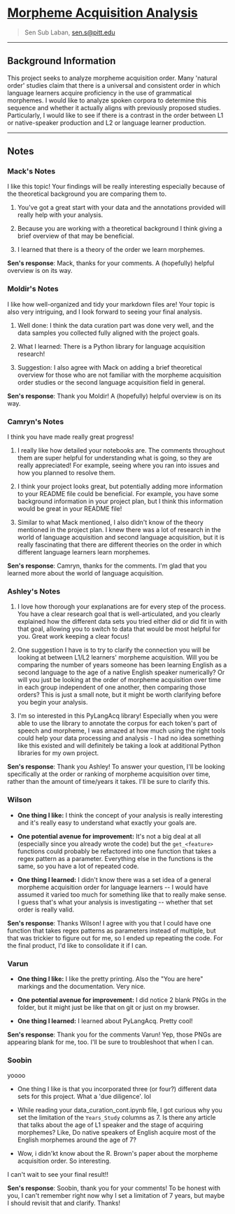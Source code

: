 # [Morpheme Acquisition Analysis](https://github.com/Data-Science-for-Linguists-2023/Morpheme-Acquisition-Analysis)
> Sen Sub Laban, sen.s@pitt.edu

---

## Background Information

This project seeks to analyze morpheme acquisition order. Many 'natural order' studies claim that there is a universal and consistent order in which language learners acquire proficiency in the use of grammatical morphemes. I would like to analyze spoken corpora to determine this sequence and whether it actually aligns with previously proposed studies. Particularly, I would like to see if there is a contrast in the order between L1 or native-speaker production and L2 or language learner production.

***

## Notes

### Mack's Notes
I like this topic! Your findings will be really interesting especially because of the theoretical background you are comparing them to.

1. You've got a great start with your data and the annotations provided will really help with your analysis.

2. Because you are working with a theoretical background I think giving a brief overview of that may be beneficial.

3. I learned that there is a theory of the order we learn morphemes.

**Sen's response**: Mack, thanks for your comments. A (hopefully) helpful overview is on its way. 

### Moldir's Notes
I like how well-organized and tidy your markdown files are! Your topic is also very intriguing, and I look forward to seeing your final analysis.

1. Well done: I think the data curation part was done very well, and the data samples you collected fully aligned with the project goals.

2. What I learned: There is a Python library for language acquisition research! 

3. Suggestion: I also agree with Mack on adding a brief theoretical overview for those who are not familiar with the morpheme acquisition order studies or the second language acquisition field in general. 

**Sen's response**: Thank you Moldir! A (hopefully) helpful overview is on its way. 

### Camryn's Notes

I think you have made really great progress!

1. I really like how detailed your notebooks are. The comments throughout them are super helpful for understanding what is going, so they are really appreciated! For example, seeing where you ran into issues and how you planned to resolve them.

2. I think your project looks great, but potentially adding more information to your README file could be beneficial. For example, you have some background information in your project plan, but I think this information would be great in your README file!

3. Similar to what Mack mentioned, I also didn't know of the theory mentioned in the project plan. I knew there was a lot of research in the world of language acquisition and second language acquisition, but it is really fascinating that there are different theories on the order in which different language learners learn morphemes.

**Sen's response**: Camryn, thanks for the comments. I'm glad that you learned more about the world of language acquisition. 

### Ashley's Notes

1. I love how thorough your explanations are for every step of the process. You have a clear research goal that is well-articulated, and you clearly explained how the different data sets you tried either did or did fit in with that goal, allowing you to switch to data that would be most helpful for you. Great work keeping a clear focus!

2. One suggestion I have is to try to clarify the connection you will be looking at between L1/L2 learners' morpheme acquisition. Will you be comparing the number of years someone has been learning English as a second language to the age of a native English speaker numerically? Or will you just be looking at the order of morpheme acquisition over time in each group independent of one another, then comparing those orders? This is just a small note, but it might be worth clarifying before you begin your analysis. 

3. I'm so interested in this PyLangAcq library! Especially when you were able to use the library to annotate the corpus for each token's part of speech and morpheme, I was amazed at how much using the right tools could help your data processing and analysis - I had no idea something like this existed and will definitely be taking a look at additional Python libraries for my own project.

**Sen's response**: Thank you Ashley! To answer your question, I'll be looking specifically at the order or ranking of morpheme acquisition over time, rather than the amount of time/years it takes. I'll be sure to clarify this.

### Wilson

- **One thing I like:** I think the concept of your analysis is really interesting and it's really easy to understand what exactly your goals are. 

- **One potential avenue for improvement:** It's not a big deal at all (especially since you already wrote the code) but the `get_<feature>` functions could probably be refactored into one function that takes a regex pattern as a parameter. Everything else in the functions is the same, so you have a lot of repeated code.

- **One thing I learned:** I didn't know there was a set idea of a general morpheme acquisition order for language learners -- I would have assumed it varied too much for something like that to really make sense. I guess that's what your analysis is investigating -- whether that set order is really valid.

**Sen's response**: Thanks Wilson! I agree with you that I could have one function that takes regex patterns as parameters instead of multiple, but that was trickier to figure out for me, so I ended up repeating the code. For the final product, I'd like to consolidate it if I can.

### Varun

- **One thing I like:** I like the pretty printing. Also the "You are here" markings and the documentation. Very nice.

- **One potential avenue for improvement:** I did notice 2 blank PNGs in the folder, but it might just be like that on git or just on my browser.

- **One thing I learned:** I learned about PyLangAcq. Pretty cool!

**Sen's response**: Thank you for the comments Varun! Yep, those PNGs are appearing blank for me, too. I'll be sure to troubleshoot that when I can. 

### Soobin
yoooo 
- One thing I like is that you incorporated three (or four?) different data sets for this project. What a 'due diligence'. lol

- While reading your data_curation_cont.ipynb file, I got curious why you set the limitation of the `Years_Study` columns as 7. Is there any article that talks about the age of L1 speaker and the stage of acquiring morphemes? Like, Do native speakers of English acquire most of the English morphemes around the age of 7?

- Wow, i didn'kt know about the R. Brown's paper about the morpheme acquisition order. So interesting.

I can't wait to see your final result!! 

**Sen's response**: Soobin, thank you for your comments! To be honest with you, I can't remember right now why I set a limitation of 7 years, but maybe I should revisit that and clarify. Thanks!
